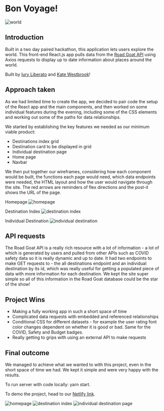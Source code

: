 
# Bon Voyage!
![world](https://res.cloudinary.com/dysirhng8/image/upload/v1637247544/travel%20app/favicon_hta8um.ico) 
## Introduction

Built in a two day paired hackathon, this application lets users explore the world. This front-end React.js app pulls data from the [Road Goat API](https://developer.roadgoat.com/#introduction) using Axios requests to display up to date information about places around the world.

Built by [Iury Liberato](https://github.com/iuryliberato) and [Kate Westbrook](https://github.com/kate-lab)!

## Approach taken

As we had limited time to create the app, we decided to pair code the setup of the React app and the main components, and then worked on some individual features during the evening, including some of the CSS elements and working out some of the paths for data relationships.

We started by establishing the key features we needed as our minimum viable product:
- Destinations index grid
- Destination card to be displayed in grid
- Individual destination page
- Home page
- Navbar

We then put together our wireframes, considering how each component would be built, the functions each page would need, which data endpoints were needed, the HTML layout and how the user would navigate through the site. The red arrows are reminders of flex directions and the post-it shows the URL of the page.

Homepage
![homepage](https://res.cloudinary.com/dysirhng8/image/upload/v1636631771/travel%20app/Travel_app_1_h8wa7t.png)


Destination Index
![destination index](https://res.cloudinary.com/dysirhng8/image/upload/v1636631769/travel%20app/Travel_app_2_dbem1y.png)


Individual Destination
![individual destination](https://res.cloudinary.com/dysirhng8/image/upload/v1636631767/travel%20app/Travel_app_3_ir2mur.png)

## API requests

The Road Goat API is a really rich resource with a lot of information - a lot of which is generated by users and pulled from other APIs such as COVID safety data so it is really dynamic and up to date. It had two endpoints to make GET requests to - the all destinations endpoint and an individual destination by its id, which was really useful for getting a populated piece of data with more information for each destination.
We kept the site super simple so all of this information in the Road Goat database could be the star of the show!

## Project Wins

- Making a fully working app in such a short space of time
- Complicated data requests with embedded and referenced relationships
- Conditional CSS for different datasets - for example the user rating font color changes dependent on whether it is good or bad. Same for the COVID, Safety and Budget badges.
- Really getting to grips with using an external API to make requests

## Final outcome

We managed to achieve what we wanted to with this project, even in the short space of time we had. We kept it simple and were very happy with the results. 

To run server with code locally: yarn start.

To demo the project, head to our [Netlify link](https://kateandiuryplaceapp.netlify.app/).

![homepage](https://res.cloudinary.com/dysirhng8/image/upload/v1637247791/travel%20app/Screenshot_2021-11-18_at_15.01.22_lhaccx.png)
![destination index](https://res.cloudinary.com/dysirhng8/image/upload/v1637247790/travel%20app/Screenshot_2021-11-18_at_15.02.14_ef87zv.png)
![individual destination page](https://res.cloudinary.com/dysirhng8/image/upload/v1637247791/travel%20app/Screenshot_2021-11-18_at_15.02.53_s0asry.png)

